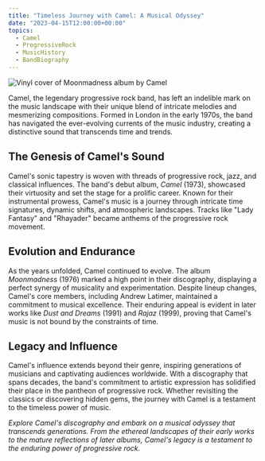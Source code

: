 ```yaml
---
title: "Timeless Journey with Camel: A Musical Odyssey"
date: "2023-04-15T12:00:00+00:00"
topics:
  - Camel
  - ProgressiveRock
  - MusicHistory
  - BandBiography
---
```


![Vinyl cover of Moonmadness album by Camel](/media/camel-moonmadness-vinyl-cover.webp "Camel - Moonmadness")

Camel, the legendary progressive rock band, has left an indelible mark on the music landscape with their unique blend of intricate melodies and mesmerizing compositions. Formed in London in the early 1970s, the band has navigated the ever-evolving currents of the music industry, creating a distinctive sound that transcends time and trends.

## The Genesis of Camel's Sound

Camel's sonic tapestry is woven with threads of progressive rock, jazz, and classical influences. The band's debut album, *Camel* (1973), showcased their virtuosity and set the stage for a prolific career. Known for their instrumental prowess, Camel's music is a journey through intricate time signatures, dynamic shifts, and atmospheric landscapes. Tracks like "Lady Fantasy" and "Rhayader" became anthems of the progressive rock movement.

## Evolution and Endurance

As the years unfolded, Camel continued to evolve. The album *Moonmadness* (1976) marked a high point in their discography, displaying a perfect synergy of musicality and experimentation. Despite lineup changes, Camel's core members, including Andrew Latimer, maintained a commitment to musical excellence. Their enduring appeal is evident in later works like *Dust and Dreams* (1991) and *Rajaz* (1999), proving that Camel's music is not bound by the constraints of time.

## Legacy and Influence

Camel's influence extends beyond their genre, inspiring generations of musicians and captivating audiences worldwide. With a discography that spans decades, the band's commitment to artistic expression has solidified their place in the pantheon of progressive rock. Whether revisiting the classics or discovering hidden gems, the journey with Camel is a testament to the timeless power of music.

*Explore Camel's discography and embark on a musical odyssey that transcends generations. From the ethereal landscapes of their early works to the mature reflections of later albums, Camel's legacy is a testament to the enduring power of progressive rock.*
